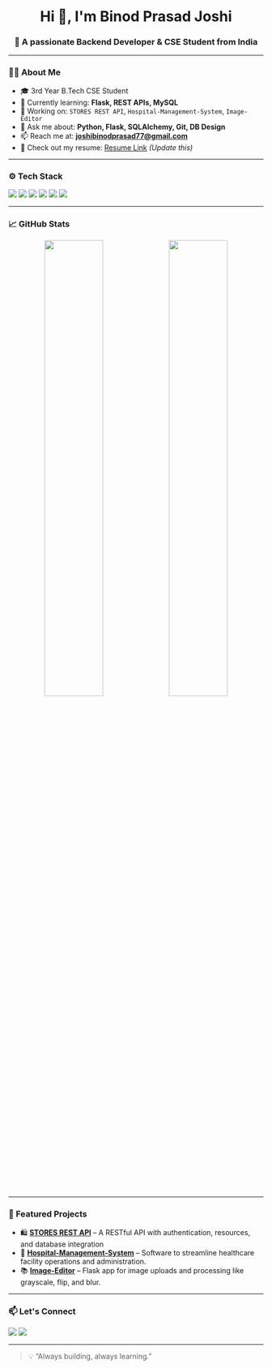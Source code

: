 <h1 align="center">Hi 👋, I'm Binod Prasad Joshi</h1>
<h3 align="center">🚀 A passionate Backend Developer & CSE Student from India</h3>

---

### 🧑‍💻 About Me
- 🎓 3rd Year B.Tech CSE Student  
- 🧠 Currently learning: **Flask, REST APIs, MySQL**  
- 🔨 Working on: `STORES REST API`, `Hospital-Management-System`, `Image-Editor`  
- 💬 Ask me about: **Python, Flask, SQLAlchemy, Git, DB Design**  
- 📫 Reach me at: **joshibinodprasad77@gmail.com**  
- 📝 Check out my resume: [Resume Link](#) *(Update this)*

---

### ⚙️ Tech Stack

<p align="left">
  <img src="https://img.shields.io/badge/-Python-333?style=flat&logo=python" />
  <img src="https://img.shields.io/badge/-Flask-000?style=flat&logo=flask" />
  <img src="https://img.shields.io/badge/-Java-007396?style=flat&logo=java" />
  <img src="https://img.shields.io/badge/-SQLAlchemy-c76b07?style=flat&logo=databricks" />
  <img src="https://img.shields.io/badge/-Git-F05032?style=flat&logo=git" />
  <img src="https://img.shields.io/badge/-VS%20Code-007ACC?style=flat&logo=visual-studio-code" />
</p>

---

### 📈 GitHub Stats

<p align="center">
  <img src="https://github-readme-stats.vercel.app/api?username=binod231&show_icons=true&theme=radical" width="48%" />
  <img src="https://github-readme-streak-stats.herokuapp.com/?user=binod231&theme=radical" width="48%" />
</p>

---

### 📂 Featured Projects

- 🛍️ [**STORES REST API**](https://github.com/Binod231/rest-api-project) – A RESTful API with authentication, resources, and database integration  
- 👞 [**Hospital-Management-System**](https://github.com/Binod231/Hospital-Management-System) – Software to streamline healthcare facility operations and administration.  
- 📚 [**Image-Editor**](https://github.com/Binod231/Image-Editor) – Flask app for image uploads and processing like grayscale, flip, and blur.

---

### 📫 Let's Connect

<p align="left">
  <a href="https://www.linkedin.com/in/binod-prasad-joshi-549067281" target="_blank"><img src="https://img.shields.io/badge/-LinkedIn-blue?style=flat&logo=linkedin" /></a>
  <a href="mailto:joshibinodprasad77@gmail.com"><img src="https://img.shields.io/badge/-Email-c14438?style=flat&logo=gmail&logoColor=white" /></a>
</p>

---

> 💡 “Always building, always learning.”  


<!--
**Binod231/Binod231** is a ✨ _special_ ✨ repository because its `README.md` (this file) appears on your GitHub profile.

Here are some ideas to get you started:

- 🔭 I’m currently working on ...
- 🌱 I’m currently learning ...
- 👯 I’m looking to collaborate on ...
- 🤔 I’m looking for help with ...
- 💬 Ask me about ...
- 📫 How to reach me: ...
- 😄 Pronouns: ...
- ⚡ Fun fact: ...
-->
